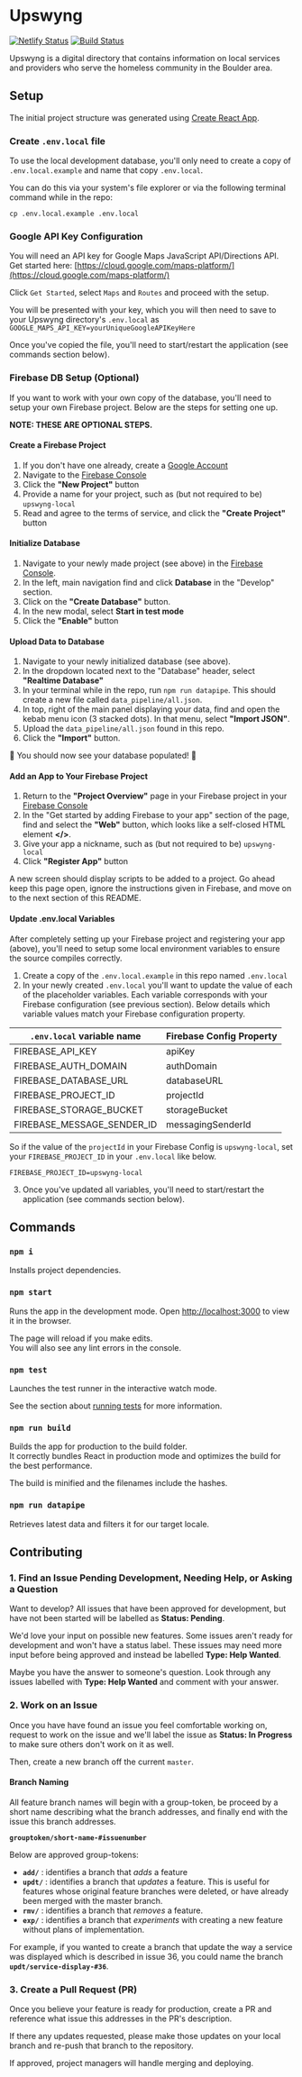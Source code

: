 # Upswyng

[![Netlify Status](https://api.netlify.com/api/v1/badges/d594885b-4ffa-496d-8e1b-78d23f55e6c2/deploy-status)](https://app.netlify.com/sites/upswyng/deploys)
[![Build Status](https://travis-ci.org/CodeForBoulder/upswyng.svg?branch=master)](https://travis-ci.org/CodeForBoulder/upswyng)

Upswyng is a digital directory that contains information on local services and providers who serve the homeless community in the Boulder area.

## Setup

The initial project structure was generated using [Create React App](https://github.com/facebook/create-react-app).

### Create `.env.local` file

To use the local development database, you'll only need to create a copy of `.env.local.example` and name that copy `.env.local`.

You can do this via your system's file explorer or via the following terminal command while in the repo:

```
cp .env.local.example .env.local
```

### Google API Key Configuration

You will need an API key for Google Maps JavaScript API/Directions API.
Get started here: [https://cloud.google.com/maps-platform/](https://cloud.google.com/maps-platform/)

Click `Get Started`, select `Maps` and `Routes` and proceed with the setup.

You will be presented with your key, which you will then need to save to your Upswyng directory's `.env.local` as `GOOGLE_MAPS_API_KEY=yourUniqueGoogleAPIKeyHere`

Once you've copied the file, you'll need to start/restart the application (see commands section below).

### Firebase DB Setup (Optional)

If you want to work with your own copy of the database, you'll need to setup your own Firebase project. Below are the steps for setting one up.

**NOTE: THESE ARE OPTIONAL STEPS.**

#### Create a Firebase Project

1. If you don't have one already, create a [Google Account](https://account.google.com/)
2. Navigate to the [Firebase Console](https://console.firebase.google.com/)
3. Click the **"New Project"** button
4. Provide a name for your project, such as (but not required to be) `upswyng-local`
5. Read and agree to the terms of service, and click the **"Create Project"** button

#### Initialize Database

1. Navigate to your newly made project (see above) in the [Firebase Console](https://console.firebase.google.com/).
2. In the left, main navigation find and click **Database** in the "Develop" section.
3. Click on the **"Create Database"** button.
4. In the new modal, select **Start in test mode**
5. Click the **"Enable"** button

#### Upload Data to Database

1. Navigate to your newly initialized database (see above).
2. In the dropdown located next to the "Database" header, select **"Realtime Database"**
3. In your terminal while in the repo, run `npm run datapipe`. This should create a new file called `data_pipeline/all.json`.
4. In top, right of the main panel displaying your data, find and open the kebab menu icon (3 stacked dots). In that menu, select **"Import JSON"**.
5. Upload the `data_pipeline/all.json` found in this repo.
6. Click the **"Import"** button.

🎉 You should now see your database populated! 🎉

#### Add an App to Your Firebase Project

1. Return to the **"Project Overview"** page in your Firebase project in your [Firebase Console](https://console.firebase.google.com/)
2. In the "Get started by adding Firebase to your app" section of the page, find and select the **"Web"** button, which looks like a self-closed HTML element **</>**.
3. Give your app a nickname, such as (but not required to be) `upswyng-local`
4. Click **"Register App"** button

A new screen should display scripts to be added to a project. Go ahead keep this page open, ignore the instructions given in Firebase, and move on to the next section of this README.

#### Update .env.local Variables

After completely setting up your Firebase project and registering your app (above), you'll need to setup some local environment variables to ensure the source compiles correctly.

1. Create a copy of the `.env.local.example` in this repo named `.env.local`
2. In your newly created `.env.local` you'll want to update the value of each of the placeholder variables. Each variable corresponds with your Firebase configuration (see previous section). Below details which variable values match your Firebase configuration property.

| `.env.local` variable name | Firebase Config Property |
| -------------------------- | ------------------------ |
| FIREBASE_API_KEY           | apiKey                   |
| FIREBASE_AUTH_DOMAIN       | authDomain               |
| FIREBASE_DATABASE_URL      | databaseURL              |
| FIREBASE_PROJECT_ID        | projectId                |
| FIREBASE_STORAGE_BUCKET    | storageBucket            |
| FIREBASE_MESSAGE_SENDER_ID | messagingSenderId        |

So if the value of the `projectId` in your Firebase Config is `upswyng-local`, set your `FIREBASE_PROJECT_ID` in your `.env.local` like below.

```
FIREBASE_PROJECT_ID=upswyng-local
```

3. Once you've updated all variables, you'll need to start/restart the application (see commands section below).

## Commands

### `npm i`

Installs project dependencies.

### `npm start`

Runs the app in the development mode.
Open [http://localhost:3000](http://localhost:3000) to view it in the browser.

The page will reload if you make edits.<br>
You will also see any lint errors in the console.

### `npm test`

Launches the test runner in the interactive watch mode.

See the section about [running tests](https://facebook.github.io/create-react-app/docs/running-tests) for more information.

### `npm run build`

Builds the app for production to the build folder.<br>
It correctly bundles React in production mode and optimizes the build for the best performance.

The build is minified and the filenames include the hashes.

### `npm run datapipe`

Retrieves latest data and filters it for our target locale.

## Contributing

### 1. Find an Issue Pending Development, Needing Help, or Asking a Question

Want to develop? All issues that have been approved for development, but have not been started will be labelled as **Status: Pending**.

We'd love your input on possible new features. Some issues aren't ready for development and won't have a status label. These issues may need more input before being approved and instead be labelled **Type: Help Wanted**.

Maybe you have the answer to someone's question. Look through any issues labelled with **Type: Help Wanted** and comment with your answer.

### 2. Work on an Issue

Once you have have found an issue you feel comfortable working on, request to work on the issue and we'll label the issue as **Status: In Progress** to make sure others don't work on it as well.

Then, create a new branch off the current `master`.

#### Branch Naming

All feature branch names will begin with a group-token, be proceed by a short name describing what the branch addresses, and finally end with the issue this branch addresses.

**`grouptoken/short-name-#issuenumber`**

Below are approved group-tokens:

- **`add/`** : identifies a branch that _adds_ a feature
- **`updt/`** : identifies a branch that _updates_ a feature. This is useful for features whose original feature branches were deleted, or have already been merged with the master branch.
- **`rmv/`** : identifies a branch that _removes_ a feature.
- **`exp/`** : identifies a branch that _experiments_ with creating a new feature without plans of implementation.

For example, if you wanted to create a branch that update the way a service was displayed which is described in issue 36, you could name the branch **`updt/service-display-#36`**.

### 3. Create a Pull Request (PR)

Once you believe your feature is ready for production, create a PR and reference what issue this addresses in the PR's description.

If there any updates requested, please make those updates on your local branch and re-push that branch to the repository.

If approved, project managers will handle merging and deploying.
